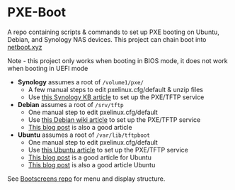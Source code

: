 PXE-Boot
=======

A repo containing scripts & commands to set up PXE booting on Ubuntu, Debian, and Synology NAS devices. 
This project can chain boot into [netboot.xyz](https://netboot.xyz)

Note - this project only works when booting in BIOS mode, it does not work when booting in UEFI mode

- **Synology** assumes a root of `/volume1/pxe/`  
    - A few manual steps to edit pxelinux.cfg/default & unzip files  
    - Use [this Synology KB article](https://kb.synology.com/en-global/DSM/tutorial/How_to_implement_PXE_with_Synology_NAS) to set up the PXE/TFTP service  
- **Debian** assumes a root of `/srv/tftp`  
    - One manual step to edit pxelinux.cfg/default  
    - Use [this Debian wiki article](https://wiki.debian.org/PXEBootInstall#Set_up_TFTP_server) to set up the PXE/TFTP service  
    - [This blog post](https://reintech.io/blog/setting-up-pxe-boot-server-debian-12) is also a good article  
- **Ubuntu** assumes a root of `/var/lib/tftpboot`  
    - One manual step to edit pxelinux.cfg/default  
    - Use [this Ubuntu article](https://ubuntu.com/server/docs/how-to-netboot-the-server-installer-on-amd64) to set up the PXE/TFTP service  
    - [This blog post](https://reintech.io/blog/setting-up-pxe-boot-server-ubuntu-22) is a good article for Ubuntu  
    - [This blog post](https://reintech.io/blog/configure-pxe-boot-server-ubuntu-2004) is also a good article Ubuntu  

See [Bootscreens repo](https://github.com/chris18890/boot-screens) for menu and display structure.
